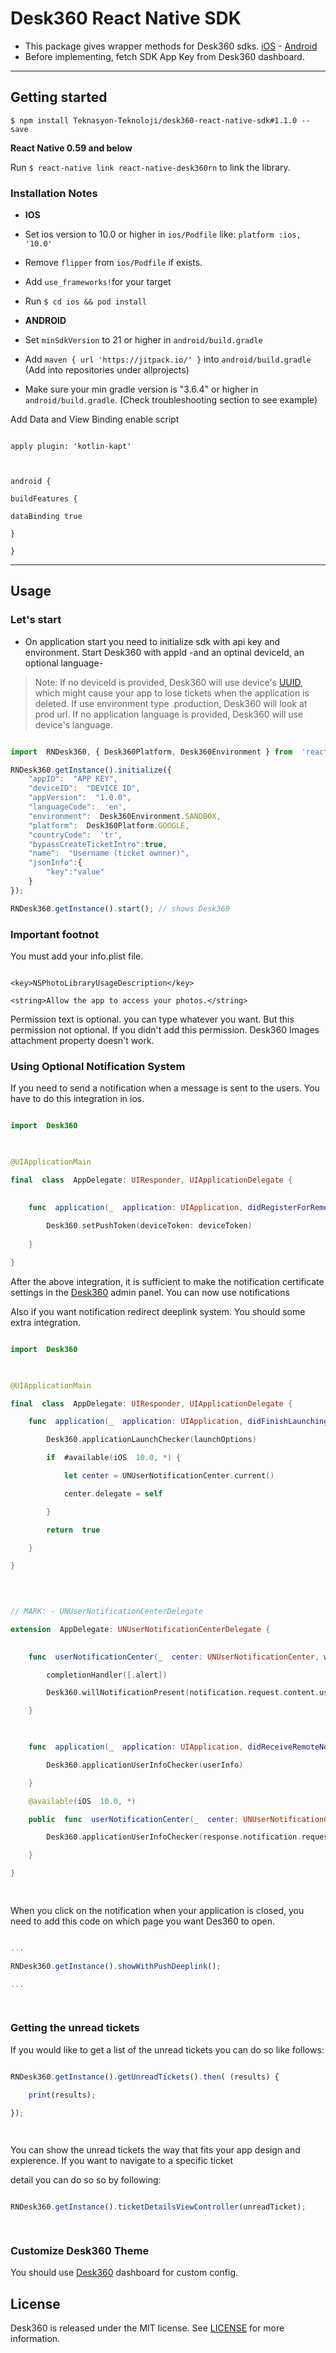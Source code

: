 
# Desk360 React Native SDK


* This package gives wrapper methods for Desk360 sdks. [iOS](https://github.com/Teknasyon-Teknoloji/desk360-ios-sdk) - [Android](https://github.com/Teknasyon-Teknoloji/desk360-android-sdk)
* Before implementing, fetch SDK App Key from Desk360 dashboard.
  

---


## Getting started

  

`$ npm install Teknasyon-Teknoloji/desk360-react-native-sdk#1.1.0 --save`

  

**React Native 0.59 and below**

  

Run `$ react-native link react-native-desk360rn` to link the library.

  
  

### Installation Notes

-  **IOS**

- Set ios version to 10.0 or higher in `ios/Podfile` like: `platform :ios, '10.0'`

- Remove `flipper` from `ios/Podfile` if exists.

- Add `use_frameworks!`for your target

- Run `$ cd ios && pod install`

  

-  **ANDROID**

- Set `minSdkVersion` to 21 or higher in `android/build.gradle`

- Add `maven { url 'https://jitpack.io/' }` into `android/build.gradle` (Add into repositories under allprojects)

- Make sure your min gradle version is "3.6.4" or higher in `android/build.gradle`. (Check troubleshooting section to see example)

  
  

Add Data and View Binding enable script

  

```

apply plugin: 'kotlin-kapt'

  

android {

buildFeatures {

dataBinding true

}

}

```

---

  

## Usage

  

### Let's start

  

- On application start you need to initialize sdk with api key and environment. Start Desk360 with appId -and an optinal deviceId, an optional language-

  

> Note: If no deviceId is provided, Desk360 will use device's [UUID](https://developer.apple.com/documentation/foundation/uuid), which might cause your app to lose tickets when the application is deleted. If use environment type .production, Desk360 will look at prod url. If no application language is provided, Desk360 will use device's language.

  

```javascript

import  RNDesk360, { Desk360Platform, Desk360Environment } from  'react-native-desk360rn';

RNDesk360.getInstance().initialize({
	"appID":  "APP KEY",
	"deviceID":  "DEVICE ID",
	"appVersion":  "1.0.0",
	"languageCode":  'en',
	"environment":  Desk360Environment.SANDBOX,
	"platform":  Desk360Platform.GOOGLE,
	"countryCode":  'tr',
	"bypassCreateTicketIntro":true,
	"name":  "Username (ticket ownner)",
	"jsonInfo":{
		"key":"value"
	}
});

RNDesk360.getInstance().start(); // shows Desk360

```


### Important footnot

  

You must add your info.plist file.

```

<key>NSPhotoLibraryUsageDescription</key>

<string>Allow the app to access your photos.</string>

```

Permission text is optional. you can type whatever you want. But this permission not optional. If you didn't add this permission. Desk360 Images attachment property doesn't work.

  

### Using Optional Notification System

If you need to send a notification when a message is sent to the users. You have to do this integration in ios.

  
  

```swift

import  Desk360

  

@UIApplicationMain

final  class  AppDelegate: UIResponder, UIApplicationDelegate {

  
	func  application(_  application: UIApplication, didRegisterForRemoteNotificationsWithDeviceToken  deviceToken: Data) {
	
		Desk360.setPushToken(deviceToken: deviceToken)
	
	}

}

```

  

After the above integration, it is sufficient to make the notification certificate settings in the [Desk360](https://desk360.com/) admin panel. You can now use notifications

  

Also if you want notification redirect deeplink system. You should some extra integration.

  
  

```swift

import  Desk360

  

@UIApplicationMain

final  class  AppDelegate: UIResponder, UIApplicationDelegate {

	func  application(_  application: UIApplication, didFinishLaunchingWithOptions  launchOptions: [UIApplication.LaunchOptionsKey: Any]?) -> Bool {

		Desk360.applicationLaunchChecker(launchOptions)

		if  #available(iOS  10.0, *) {

			let center = UNUserNotificationCenter.current()

			center.delegate = self

		}

		return  true

	}

}

  
  

// MARK: - UNUserNotificationCenterDelegate

extension  AppDelegate: UNUserNotificationCenterDelegate {

 
	func  userNotificationCenter(_  center: UNUserNotificationCenter, willPresent  notification: UNNotification, withCompletionHandler  completionHandler: @escaping (UNNotificationPresentationOptions) -> Void) {

		completionHandler([.alert])

		Desk360.willNotificationPresent(notification.request.content.userInfo)

	}

  

	func  application(_  application: UIApplication, didReceiveRemoteNotification  userInfo: [AnyHashable: Any], fetchCompletionHandler  completionHandler: @escaping (UIBackgroundFetchResult) -> Void) {

		Desk360.applicationUserInfoChecker(userInfo)

	}

	@available(iOS  10.0, *)

	public  func  userNotificationCenter(_  center: UNUserNotificationCenter, didReceive  response: UNNotificationResponse, withCompletionHandler  completionHandler: @escaping () -> Void) {

		Desk360.applicationUserInfoChecker(response.notification.request.content.userInfo)

	}

}

  

```

  

When you click on the notification when your application is closed, you need to add this code on which page you want Des360 to open.

  

```javascript

...

RNDesk360.getInstance().showWithPushDeeplink();

...

  

```

  

### Getting the unread tickets

If you would like to get a list of the unread tickets you can do so like follows:

```javascript

RNDesk360.getInstance().getUnreadTickets().then( (results) {

	print(results);

});

  

```

  

You can show the unread tickets the way that fits your app design and expierence. If you want to navigate to a specific ticket

detail you can do so so by following:

  

```javascript

RNDesk360.getInstance().ticketDetailsViewController(unreadTicket);

  

```

  

### Customize Desk360 Theme

  

You should use [Desk360](https://desk360.com/) dashboard for custom config.



## License

  
  
Desk360 is released under the MIT license. See [LICENSE](https://github.com/Teknasyon-Teknoloji/desk360-react-native-sdk/blob/master/LICENSE) for more information.

